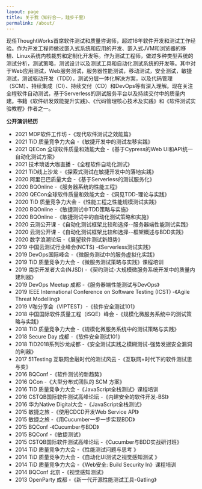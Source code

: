 ```yaml
---
layout: page
title: 关于我（知行合一，跬步千里）
permalink: /about/
---
```


现任ThoughtWorks首席软件测试和质量咨询师，超过16年软件开发和测试工作经验。作为开发工程师做过嵌入式系统和应用的开发、嵌入式JVM和浏览器的移植、Linux系统内核裁剪和定制化开发等。作为测试工程师，做过多种类型系统的测试分析，测试策略，测试设计以及测试工具和自动化测试系统的开发等。其中对于Web应用测试，Web服务测试，服务器性能测试，移动测试，安全测试，敏捷测试，测试驱动开发（TDD），测试分层一体化解决方案，以及代码管理（SCM）、持续集成（CI）、持续交付（CD）和DevOps等有深入理解。现在关注全程软件自动测试，基于Serverless的测试服务平台以及持续交付中的质量内建。书籍《软件研发效能提升实践》、《代码管理核心技术及实践》和《软件测试实验教程》作者之一。


**公开演讲经历**
- 2021 MDP软件工作坊 -《现代软件测试之效能篇》
- 2021 TiD 质量竞争力大会 -《敏捷开发中的测试左移实践》
- 2021 QECon 全球软件质量和效能大会 -《基于Cypress的Web UI和API统一自动化测试方案》
- 2021 技术琐话大咖直播 -《全程软件自动化测试》
- 2021 TiD线上沙龙 -《探索式测试在敏捷开发中的落地实践》
- 2020 阿里巴巴质量大会 -《基于Serverless的测试服务化》
- 2020 BQOnline -《服务器系统的性能工程》
- 2020 QECon全球软件质量和效能大会 -《洞见TDD-理论与实践》
- 2020 TiD 质量竞争力大会 -《性能工程之性能规模测试实践》
- 2020 BQOnline -《敏捷测试中TDD策略与实施》
- 2020 BQOnline -《敏捷测试中的自动化测试策略和实施》
- 2020 云测公开课 -《自动化测试框架比较和选择--服务器端性能测试实践》
- 2020 云测公开课 -《自动化测试框架比较和选择--框架概述与BDD实践》
- 2020 数字浪潮论坛 -《展望软件测试新趋势》
- 2019 中国云测试行业峰会(NCTS) -《Serverless测试实践》
- 2019 DevOps国际峰会 -《微服务测试中的服务虚拟化实践》
- 2019 TiD 质量竞争力大会 -《微服务测试策略与实践》课程培训
- 2019 南京开发者大会(NJSD) -《契约测试-大规模微服务系统开发中的质量内建利器》
- 2019 DevOps Meetup 成都 -《服务器端性能测试与DevOps》
- 2019 IEEE International Conference on Software Testing (ICST) -《Agile Threat Modelling》
- 2019 V咖分享会（VIPTEST）-《软件安全测试101》
- 2018 中国国际软件质量工程（iSQE）峰会 -《规模化微服务系统中的测试策略与实践》
- 2018 TiD 质量竞争力大会 -《规模化微服务系统中的测试策略与实践》
- 2018 Secure Day 成都 -《软件安全测试101》
- 2018 TiD2018系列沙龙成都 -《安全测试实践之模糊测试-强势发掘安全漏洞的利器》
- 2017 51Testing 互联网金融时代的测试风云 -《互联网+时代下的软件测试思与变》
- 2016 BQConf -《软件测试的新趋势》
- 2016 QCon -《大型分布式团队的 SCM 方案》
- 2016 TiD 质量竞争力大会 -《JavaScript全栈测试》课程培训
- 2016 CSTQB国际软件测试高峰论坛 -《内建安全的软件开发-BSI》
- 2016 华为Native Digital大会 -《JavaScript全栈测试》
- 2015 敏捷之旅 -《使用CDCD开发Web Service API》
- 2015 敏捷之旅 -《用Cucumber一步一步实现BDD》
- 2015 BQConf -《Cucumber与BDD》
- 2015 BQConf -《敏捷测试》
- 2015 CSTQB国际软件测试高峰论坛 -《Cucumber与BDD实战研讨班》
- 2014 TiD 质量竞争力大会 -《性能测试问题与思考 》
- 2014 TiD 质量竞争力大会 -《自动化UI测试之视觉感知测试 》
- 2014 TiD 质量竞争力大会 -《Web安全: Build Security In》课程培训
- 2014 BQConf 北京 -《视觉感知测试》
- 2013 OpenParty 成都 -《新一代开源性能测试工具-Gatling》
